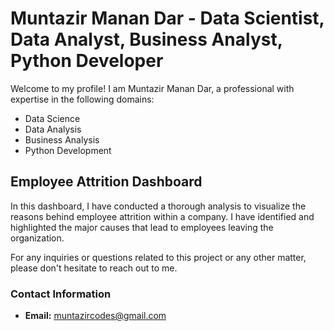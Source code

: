 # Muntazir Manan Dar - Data Scientist, Data Analyst, Business Analyst, Python Developer

Welcome to my profile! I am Muntazir Manan Dar, a professional with expertise in the following domains:

- Data Science
- Data Analysis
- Business Analysis
- Python Development

## Employee Attrition Dashboard

In this dashboard, I have conducted a thorough analysis to visualize the reasons behind employee attrition within a company. I have identified and highlighted the major causes that lead to employees leaving the organization.

For any inquiries or questions related to this project or any other matter, please don't hesitate to reach out to me.

### Contact Information

- **Email:** [muntazircodes@gmail.com](mailto:muntazircodes@gmail.com)
